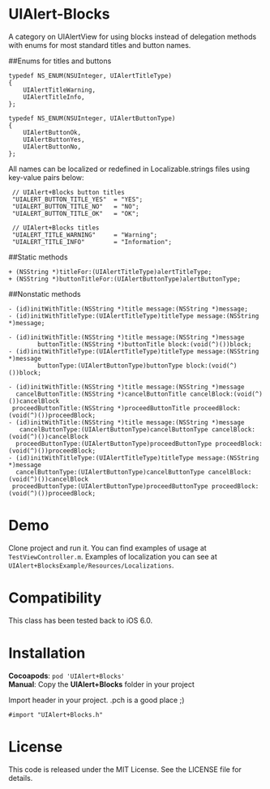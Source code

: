 UIAlert-Blocks
==============

A category on UIAlertView for using blocks instead of delegation methods with enums for most standard titles and button names.

##Enums for titles and buttons

```objc
typedef NS_ENUM(NSUInteger, UIAlertTitleType)
{
    UIAlertTitleWarning,
    UIAlertTitleInfo,
};

typedef NS_ENUM(NSUInteger, UIAlertButtonType)
{
    UIAlertButtonOk,
    UIAlertButtonYes,
    UIAlertButtonNo,
};
```

All names can be localized or redefined in Localizable.strings files using key-value pairs below:

```objc
 // UIAlert+Blocks button titles
 "UIALERT_BUTTON_TITLE_YES"  = "YES";
 "UIALERT_BUTTON_TITLE_NO"   = "NO";
 "UIALERT_BUTTON_TITLE_OK"   = "OK";
 
 // UIAlert+Blocks titles
 "UIALERT_TITLE_WARNING"     = "Warning";
 "UIALERT_TITLE_INFO"        = "Information";
```

##Static methods

```objc
+ (NSString *)titleFor:(UIAlertTitleType)alertTitleType;
+ (NSString *)buttonTitleFor:(UIAlertButtonType)alertButtonType;
```

##Nonstatic methods

```objc
- (id)initWithTitle:(NSString *)title message:(NSString *)message;
- (id)initWithTitleType:(UIAlertTitleType)titleType message:(NSString *)message;

- (id)initWithTitle:(NSString *)title message:(NSString *)message
        buttonTitle:(NSString *)buttonTitle block:(void(^)())block;
- (id)initWithTitleType:(UIAlertTitleType)titleType message:(NSString *)message
        buttonType:(UIAlertButtonType)buttonType block:(void(^)())block;

- (id)initWithTitle:(NSString *)title message:(NSString *)message
  cancelButtonTitle:(NSString *)cancelButtonTitle cancelBlock:(void(^)())cancelBlock
 proceedButtonTitle:(NSString *)proceedButtonTitle proceedBlock:(void(^)())proceedBlock;
- (id)initWithTitle:(NSString *)title message:(NSString *)message
   cancelButtonType:(UIAlertButtonType)cancelButtonType cancelBlock:(void(^)())cancelBlock
  proceedButtonType:(UIAlertButtonType)proceedButtonType proceedBlock:(void(^)())proceedBlock;
- (id)initWithTitleType:(UIAlertTitleType)titleType message:(NSString *)message
  cancelButtonType:(UIAlertButtonType)cancelButtonType cancelBlock:(void(^)())cancelBlock
 proceedButtonType:(UIAlertButtonType)proceedButtonType proceedBlock:(void(^)())proceedBlock;
```


Demo
====

Clone project and run it. You can find examples of usage at `TestViewController.m`. Examples of localization you can see at `UIAlert+BlocksExample/Resources/Localizations`.


Compatibility
=============

This class has been tested back to iOS 6.0.


Installation
============

__Cocoapods__: `pod 'UIAlert+Blocks'`<br />
__Manual__: Copy the __UIAlert+Blocks__ folder in your project<br />

Import header in your project. .pch is a good place ;)

    #import "UIAlert+Blocks.h"

License
=======

This code is released under the MIT License. See the LICENSE file for
details.
